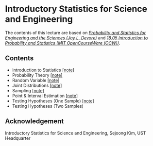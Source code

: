 # Introductory Statistics for Science and Engineering

The contents of this lecture are based on *[Probability and Statistics for Engineering and the Sciences (Jay L. Devore)](https://www.amazon.com/Probability-Statistics-Engineering-Sciences-Devore/dp/1305251806)* and *[18.05 Introduction to Probability and Statistics (MIT OpenCourseWare (OCW))](https://ocw.mit.edu/courses/mathematics/18-05-introduction-to-probability-and-statistics-spring-2014/readings/)*.

## Contents
* Introduction to Statistics [[note]](https://1drv.ms/w/s!AllPqyV9kKUrhEZi6tbrtbIikj2F)
* Probability Theory [[note]](https://1drv.ms/w/s!AllPqyV9kKUrhEr56GVXB7jajrl1)
* Random Variable [[note]](https://1drv.ms/w/s!AllPqyV9kKUrhEyZ078gNfH5gQ-k)
* Joint Distributions [[note]](https://1drv.ms/w/s!AllPqyV9kKUrhFBvazd7D4wy6BQD)
* Sampling [[note]](https://1drv.ms/w/s!AllPqyV9kKUrhFN5h4q7syTnXMnV)
* Point & Interval Estimation [[note]](https://1drv.ms/w/s!AllPqyV9kKUrhF7YdAoi3ULUG6BP)
* Testing Hypotheses (One Sample) [[note]](https://1drv.ms/w/s!AllPqyV9kKUrhF9_h-_t-fCdxVzN)
* Testing Hypotheses (Two Samples)



## Acknowledgement
Introductory Statistics for Science and Engineering, Sejoong Kim, UST Headquarter


